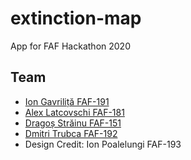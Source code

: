 # extinction-map
App for FAF Hackathon 2020

## Team

- [Ion Gavriliță FAF-191](https://github.com/waffle4everyone)
- [Alex Latcovschi FAF-181](https://github.com/ALexLatcovschi)
- [Dragoș Străinu FAF-151](https://github.com/strdr4605)
- [Dmitri Trubca FAF-192](https://github.com/dimatrubca)
- Design Credit: Ion Poalelungi FAF-193
